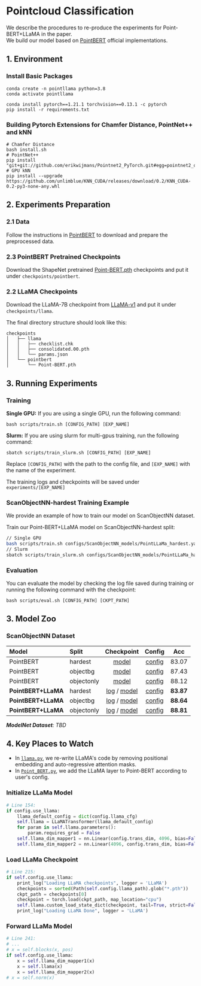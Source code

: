 # Pointcloud Classification
We describe the procedures to re-produce the experiments for Point-BERT+LLaMA in the paper.  
We build our model based on [PointBERT](https://github.com/lulutang0608/Point-BERT) official implementations.

## 1. Environment
### Install Basic Packages
```
conda create -n pointllama python=3.8
conda activate pointllama
```

```
conda install pytorch==1.21.1 torchvision==0.13.1 -c pytorch
pip install -r requirements.txt
```

### Building Pytorch Extensions for Chamfer Distance, PointNet++ and kNN
```
# Chamfer Distance
bash install.sh
# PointNet++
pip install "git+git://github.com/erikwijmans/Pointnet2_PyTorch.git#egg=pointnet2_ops&subdirectory=pointnet2_ops_lib"
# GPU kNN
pip install --upgrade https://github.com/unlimblue/KNN_CUDA/releases/download/0.2/KNN_CUDA-0.2-py3-none-any.whl
```

## 2. Experiments Preparation
### 2.1 Data 
Follow the instructions in [PointBERT](https://github.com/lulutang0608/Point-BERT/blob/master/DATASET.md) to download and prepare the preprocessed data.

### 2.3 PointBERT Pretrained Checkpoints
Download the ShapeNet pretrained [Point-BERT.pth](https://cloud.tsinghua.edu.cn/f/202b29805eea45d7be92/?dl=1) checkpoints and put it under `checkpoints/pointbert`.

### 2.2 LLaMA Checkpoints
Download the LLaMA-7B checkpoint from [LLaMA-v1](https://github.com/facebookresearch/llama/tree/llama_v1) and put it under `checkpoints/llama`.

The final directory structure should look like this:
```
checkpoints
│   ├── llama 
│   │   ├── checklist.chk
│   │   ├── consolidated.00.pth
│   │   └── params.json
│   └── pointbert
│       └── Point-BERT.pth
```

## 3. Running Experiments
### Training

**Single GPU:** If you are using a single GPU, run the following command:
```shell
bash scripts/train.sh [CONFIG_PATH] [EXP_NAME]
```

**Slurm:**  If you are using slurm for multi-gpus training, run the following command:
```shell
sbatch scripts/train_slurm.sh [CONFIG_PATH] [EXP_NAME]
```

Replace `[CONFIG_PATH]` with the path to the config file, and `[EXP_NAME]` with the name of the experiment.

The training logs and checkpoints will be saved under `experiments/[EXP_NAME]`

### ScanObjectNN-hardest Training Example
We provide an example of how to train our model on ScanObjectNN dataset.

Train our Point-BERT+LLaMA model on ScanObjectNN-hardest split:
```bash
// Single GPU
bash scripts/train.sh configs/ScanObjectNN_models/PointLLaMa_hardest.yaml PointTransformer_LLaMA
// Slurm
sbatch scripts/train_slurm.sh configs/ScanObjectNN_models/PointLLaMa_hardest.yaml PointTransformer_LLaMA
``` 

### Evaluation
You can evaluate the model by checking the log file saved during training or running the following command with the checkpoint:
```shell
bash scripts/eval.sh [CONFIG_PATH] [CKPT_PATH]
```

## 3. Model Zoo

### ScanObjectNN Dataset
| Model | Split | Checkpoint | Config | Acc |
| :-- | :-- | :--: | :--: | :--: |
| PointBERT | hardest | [model](https://cloud.tsinghua.edu.cn/f/2edb5b2810dc4bd9b796/?dl=1) | [config](configs/ScanObjectNN_models/PointTransformer_hardest.yaml) | 83.07 |
| PointBERT | objectbg | [model](https://cloud.tsinghua.edu.cn/f/c66c28c771e24cd588ad/?dl=1) | [config](configs/ScanObjectNN_models/PointTransformer_objectbg.yaml) | 87.43 |
| PointBERT | objectonly | [model](https://cloud.tsinghua.edu.cn/f/60260a3cbd8940f5bf0d/?dl=1) | [config](configs/ScanObjectNN_models/PointTransformer_objectonly.yaml) | 88.12 |
| **PointBERT+LLaMA** | hardest | [log](https://uofi.box.com/s/v68h8moyfrl2zgak60ruyai765fusnah) / [model](https://uofi.box.com/s/5ks3efjdt91itzxoclfrqu6drht3w645) | [config](configs/ScanObjectNN_models/PointLLaMa_hardest.yaml) | **83.87** |
| **PointBERT+LLaMA**  | objectbg | [log](https://uofi.box.com/s/7e1ek3ncerq028u427feacx2qzm6jcdw) / [model](https://uofi.box.com/s/xwkvypnwcn50fbcc0kxw8f5woc09gkoe) | [config](configs/ScanObjectNN_models/PointLLaMa_objectbg.yaml) | **88.64**| 
| **PointBERT+LLaMA** | objectonly | [log](https://uofi.box.com/s/tcyur9pqm7ohbfka4fkjkqw2gtpbdrv5) / [model](https://uofi.box.com/s/tcyur9pqm7ohbfka4fkjkqw2gtpbdrv5) | [config](configs/ScanObjectNN_models/PointLLaMa_objectonly.yaml) | **88.81** |

***ModelNet Dataset**: TBD*

## 4. Key Places to Watch
* In [`llama.py`](./models/llama.py), we re-write LLaMA's code by removing positional embedding and auto-regressive attention masks.
* In [`Point_BERT.py`](./models/Point_BERT.py), we add the LLaMA layer to Point-BERT according to user's config.

### Initialize LLaMa Model
```python
# Line 154:
if config.use_llama:
    llama_default_config = dict(config.llama_cfg)
    self.llama = LLaMATransformer(llama_default_config)
    for param in self.llama.parameters():
        param.requires_grad = False
    self.llama_dim_mapper1 = nn.Linear(config.trans_dim, 4096, bias=False)
    self.llama_dim_mapper2 = nn.Linear(4096, config.trans_dim, bias=False)
```

### Load LLaMa Checkpoint
```python
# Line 215:
if self.config.use_llama:
    print_log("Loading LLaMA checkpoints", logger = 'LLaMA')
    checkpoints = sorted(Path(self.config.llama_path).glob("*.pth"))
    ckpt_path = checkpoints[0]
    checkpoint = torch.load(ckpt_path, map_location="cpu")
    self.llama.custom_load_state_dict(checkpoint, tail=True, strict=False)
    print_log("Loading LLaMA Done", logger = 'LLaMA')
```

### Forward LLaMa Model
```python
# Line 241:
# ...
# x = self.blocks(x, pos)
if self.config.use_llama:
    x = self.llama_dim_mapper1(x)
    x = self.llama(x)
    x = self.llama_dim_mapper2(x)
# x = self.norm(x)
```